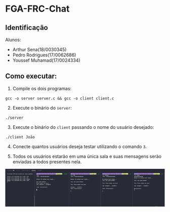 # FGA-FRC-Chat

## Identificação

Alunos: 
- Arthur Sena(18/0030345)
- Pedro Rodrigues(17/0062686)
- Youssef Muhamad(17/0024334)

## Como executar:

1. Compile os dois programas:

```
gcc -o server server.c && gcc -o client client.c
```

2. Execute o binário do `server`:

```
./server
```

3. Execute o binário do `client` passando o nome do usuário desejado:
```
./client João
```

4. Conecte quantos usuários deseja testar utilizando o comando `3`.

5. Todos os usuários estarão em uma única sala e suas mensagens serão enviadas a todos presentes nela.

![demo](./demo.png)